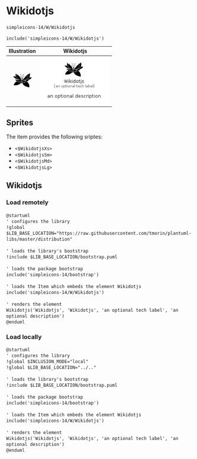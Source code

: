 # Wikidotjs


```text
simpleicons-14/W/Wikidotjs
```

```text
include('simpleicons-14/W/Wikidotjs')
```



| Illustration | Wikidotjs |
| :---: | :---: |
| ![illustration for Illustration](../../simpleicons-14/W/Wikidotjs.png) | ![illustration for Wikidotjs](../../simpleicons-14/W/Wikidotjs.Local.png) |



## Sprites
The item provides the following sriptes:

- `<$WikidotjsXs>`
- `<$WikidotjsSm>`
- `<$WikidotjsMd>`
- `<$WikidotjsLg>`





## Wikidotjs

### Load remotely
```plantuml
@startuml
' configures the library
!global $LIB_BASE_LOCATION="https://raw.githubusercontent.com/tmorin/plantuml-libs/master/distribution"

' loads the library's bootstrap
!include $LIB_BASE_LOCATION/bootstrap.puml

' loads the package bootstrap
include('simpleicons-14/bootstrap')

' loads the Item which embeds the element Wikidotjs
include('simpleicons-14/W/Wikidotjs')

' renders the element
Wikidotjs('Wikidotjs', 'Wikidotjs', 'an optional tech label', 'an optional description')
@enduml
```

### Load locally
```plantuml
@startuml
' configures the library
!global $INCLUSION_MODE="local"
!global $LIB_BASE_LOCATION="../.."

' loads the library's bootstrap
!include $LIB_BASE_LOCATION/bootstrap.puml

' loads the package bootstrap
include('simpleicons-14/bootstrap')

' loads the Item which embeds the element Wikidotjs
include('simpleicons-14/W/Wikidotjs')

' renders the element
Wikidotjs('Wikidotjs', 'Wikidotjs', 'an optional tech label', 'an optional description')
@enduml
```

